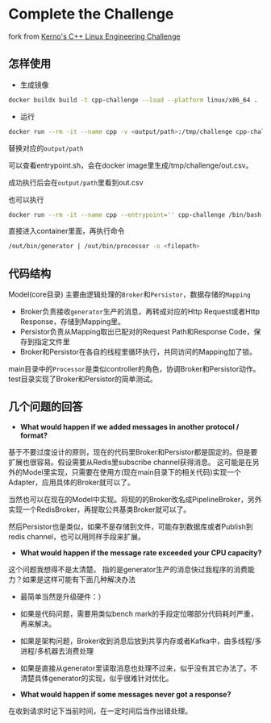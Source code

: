 # Complete the Challenge
fork from [Kerno's C++ Linux Engineering Challenge](https://github.com/serikaron/cpp-challenge-24)

## 怎样使用
* 生成镜像

```bash
docker buildx build -t cpp-challenge --load --platform linux/x86_64 .
```

* 运行

```bash
docker run --rm -it --name cpp -v <output/path>:/tmp/challenge cpp-challenge
```
    
替换对应的`output/path`

可以查看entrypoint.sh，会在docker image里生成/tmp/challenge/out.csv。

成功执行后会在`output/path`里看到out.csv

也可以执行
```bash
docker run --rm -it --name cpp --entrypoint='' cpp-challenge /bin/bash
```
直接进入container里面，再执行命令
```bash
/out/bin/generator | /out/bin/processor -o <filepath>
```

## 代码结构
Model(core目录) 主要由逻辑处理的`Broker`和`Persistor`，数据存储的`Mapping`
* Broker负责接收`generator`生产的消息，再转成对应的Http Request或者Http Response，存储到Mapping里。
* Persistor负责从Mapping取出已配对的Request Path和Response Code，保存到指定文件里
* Broker和Persistor在各自的线程里循环执行，共同访问的Mapping加了锁。

main目录中的`Processor`是类似controller的角色，协调Broker和Persistor动作。test目录实现了Broker和Persistor的简单测试。

## 几个问题的回答
* **What would happen if we added messages in another protocol / format?** 
    
基于不要过度设计的原则，现在的代码里Broker和Persistor都是固定的。但是要扩展也很容易。假设需要从Redis里subscribe channel获得消息。
这可能是在另外的Model里实现，只需要在使用方(现在main目录下的相关代码)实现一个Adapter，应用具体的Broker就可以了。

当然也可以在现在的Model中实现。将现的的Broker改名成PipelineBroker，另外实现一个RedisBroker，再提取公共基类Broker就可以了。

然后Persistor也是类似，如果不是存储到文件，可能存到数据库或者Publish到redis channel，也可以用同样手段来扩展。


* **What would happen if the message rate exceeded your CPU capacity?**

这个问题我想得不是太清楚。 指的是generator生产的消息快过我程序的消费能力？如果是这样可能有下面几种解决办法
  * 最简单当然是升级硬件：）
  * 如果是代码问题，需要用类似bench mark的手段定位哪部分代码耗时严重，再来解决。
  * 如果是架构问题，Broker收到消息后放到共享内存或者Kafka中，由多线程/多进程/多机器去消费处理
  * 如果是直接从generator里读取消息也处理不过来，似乎没有其它办法了。不清楚具体generator的实现，似乎很难针对优化。


* **What would happen if some messages never got a response?**

在收到请求时记下当前时间，在一定时间后当作出错处理。